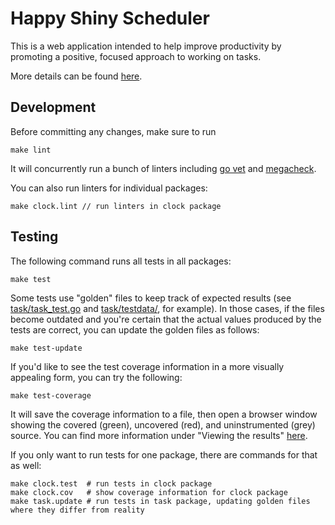 Happy Shiny Scheduler
=====================

This is a web application intended to help improve productivity by promoting a positive, focused approach to working on tasks.

More details can be found [here](https://docs.google.com/document/d/19fPz48mgMIbgPmBH03mRc4Ii2RGQ8nqGLT9ySna3WvE).

## Development

Before committing any changes, make sure to run

    make lint

It will concurrently run a bunch of linters including [go vet](https://golang.org/cmd/vet/) and [megacheck](https://github.com/dominikh/go-tools/tree/master/cmd/megacheck).

You can also run linters for individual packages:

    make clock.lint // run linters in clock package

## Testing

The following command runs all tests in all packages:

    make test

Some tests use "golden" files to keep track of expected results (see [task/task_test.go](task/task_test.go) and [task/testdata/](task/testdata/), for example). In those cases, if the files become outdated and you're certain that the actual values produced by the tests are correct, you can update the golden files as follows:

    make test-update

If you'd like to see the test coverage information in a more visually appealing form, you can try the following:

    make test-coverage

It will save the coverage information to a file, then open a browser window showing the covered (green), uncovered (red), and uninstrumented (grey) source. You can find more information under "Viewing the results" [here](https://blog.golang.org/cover).

If you only want to run tests for one package, there are commands for that as well:

    make clock.test  # run tests in clock package
    make clock.cov   # show coverage information for clock package
    make task.update # run tests in task package, updating golden files where they differ from reality
